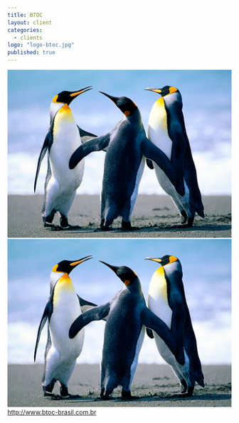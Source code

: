 ```yaml
---
title: BTOC
layout: client
categories: 
  - clients
logo: "logo-btoc.jpg"
published: true
---
```


![Tulips.jpg](/img/Tulips.jpg)
![Tulips.jpg](/img/Tulips.jpg)
http://www.btoc-brasil.com.br
